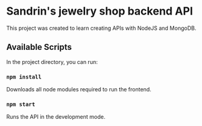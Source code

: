 # Sandrin's jewelry shop backend API

This project was created to learn creating APIs with NodeJS and MongoDB.

## Available Scripts

In the project directory, you can run:

### `npm install`

Downloads all node modules required to run the frontend.

### `npm start`

Runs the API in the development mode.